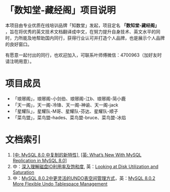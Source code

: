 # 「数知堂-藏经阁」项目说明

本项目由专业优质在线培训品牌「知数堂」发起，项目定名 **「数知堂-藏经阁」** ，旨在将优秀的英文技术文档翻译成中文，在努力提升自身技术、英文水平的同时，力所能及地帮助国内同行，获得行业认可并打造个人品牌，也是展示个人品牌的良好窗口。

有愿意一起付出的同行，也欢迎加入，可联系叶师傅微信：4700963（加好友时请注明用意）。

# 项目成员
- 「琅琊阁」，琅琊阁-小剑伯、琅琊阁-江b、琅琊阁-简小鹿
- 「天一阁」，天一阁-冷锋、天一阁-神谕、天一阁-jack
- 「星耀队」，星耀队-M哥、星耀队-芬达、星耀队-顺子
- 「菜鸟盟」，菜鸟盟–hades、菜鸟盟-bruce、菜鸟盟-冰焰

# 文档索引

1. [[中: MySQL 8.0 中复制的新特性]](mysql/0-zh-what-s-new-mysql-replication-mysql-80.md), [[英: What’s New With MySQL Replication in MySQL 8.0]](mysql/0-en-what-s-new-mysql-replication-mysql-80.md)
1. 中：[深入理解磁盘IO利用率及饱和度](mysql/1-zh-Looking%20at%20Disk%20Utilization%20and%20Saturation.md), 英：[Looking at Disk Utilization and Saturation](mysql/1-en-Looking%20at%20Disk%20Utilization%20and%20Saturation.md)
1. 中：[MySQL 8.0.2中更灵活的UNDO表空间管理方式](mysql/2-zh-mysql-8-0-2-more-flexible-undo-tablespace-management.md)，英：[MySQL 8.0.2 More Flexible Undo Tablespace Management](mysql/2-en-mysql-8-0-2-more-flexible-undo-tablespace-management.md)
